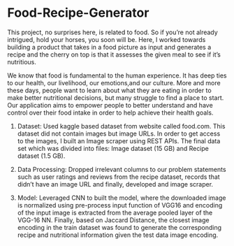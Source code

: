 # Food-Recipe-Generator
This project, no surprises here, is related to food. So if you’re not already intrigued, hold your horses, you soon will be. Here, I worked towards building a product that takes in a food picture as input and generates a recipe and the cherry on top is that it assesses the given meal to see if it’s nutritious.

We know that food is fundamental to the human experience. It has deep ties to our health, our livelihood, our emotions,and our culture. More and more these days, people want to learn about what they are eating in order to make better nutritional decisions, but many struggle to find a place to start. Our application aims to empower people to better understand and have control over their food intake in order to help achieve their health goals.

1) Dataset: Used kaggle based dataset from website called food.com. This dataset did not contain images but image URLs. In order to get access to the images, I built an Image scraper using REST APIs. The final data set which was divided into files: Image dataset (15 GB) and Recipe dataset (1.5 GB).

2) Data Processing: Dropped irrelevant columns to our problem statements such as user ratings and reviews from the recipe dataset, records that didn’t have an image URL and finally, developed and image scraper.

3) Model: Leveraged CNN to built the model, where the downloaded image is normalized using pre-process input function of VGG16 and encoding of the input image is extracted from the average pooled layer of the VGG-16 NN. Finally, based on Jaccard Distance, the closest image encoding in the train dataset was found to generate the corresponding recipe and nutritional information given the test data image encoding.



